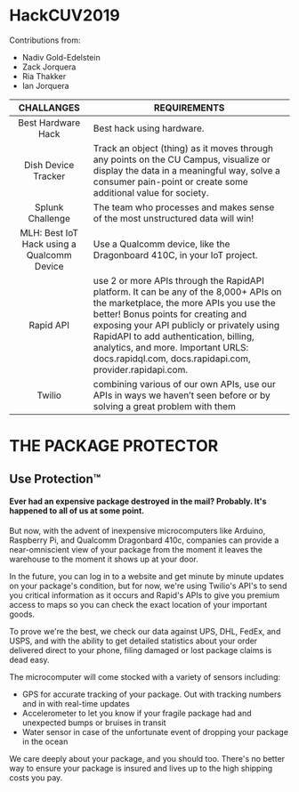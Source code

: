 # HackCUV2019

Contributions from:
- Nadiv Gold-Edelstein
- Zack Jorquera
- Ria Thakker
- Ian Jorquera


| **CHALLANGES**                 | **REQUIREMENTS** |
|:----------------------:|--------------|
| Best Hardware Hack | Best hack using hardware. |
| Dish Device Tracker | Track an object (thing) as it moves through any points on the CU Campus, visualize or display the data in a meaningful way, solve a consumer pain-point or create some additional value for society. |
| Splunk Challenge | The team who processes and makes sense of the most unstructured data will win! |
| MLH: Best IoT Hack using a Qualcomm Device | Use a Qualcomm device, like the Dragonboard 410C, in your IoT project. |
| Rapid API |  use 2 or more APIs through the RapidAPI platform. It can be any of the 8,000+ APIs on the marketplace, the more APIs you use the better! Bonus points for creating and exposing your API publicly or privately using RapidAPI to add authentication, billing, analytics, and more. Important URLS: docs.rapidql.com, docs.rapidapi.com, provider.rapidapi.com.|
| Twilio | combining various of our own APIs, use our APIs in ways we haven’t seen before or by solving a great problem with them |




# **THE PACKAGE PROTECTOR**

## Use Protection™



#### Ever had an expensive package destroyed in the mail? Probably. It's happened to all of us at some point. 

But now, with the advent of inexpensive microcomputers like Arduino, Raspberry Pi, and Qualcomm Dragonbard 410c, companies can provide a near-omniscient view of your package from the moment it leaves the warehouse to the moment it shows up at your door.

In the future, you can log in to a website and get minute by minute updates on your package's condition, but for now, we're using Twilio's API's to send you critical information as it occurs and Rapid's APIs to give you premium access to maps so you can check the exact location of your important goods.

To prove we're the best, we check our data against UPS, DHL, FedEx, and USPS, and with the ability to get detailed statistics about your order delivered direct to your phone, filing damaged or lost package claims is dead easy.

The microcomputer will come stocked with a variety of sensors including:
* GPS for accurate tracking of your package. Out with tracking numbers and in with real-time updates
* Accelerometer to let you know if your fragile package had and unexpected bumps or bruises in transit
* Water sensor in case of the unfortunate event of dropping your package in the ocean

We care deeply about your package, and you should too. There's no better way to ensure your package is insured and lives up to the high shipping costs you pay.

